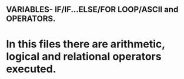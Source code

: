 ## VARIABLES- IF/IF...ELSE/FOR LOOP/ASCII and OPERATORS.

# In this files there are arithmetic, logical and relational operators executed.
